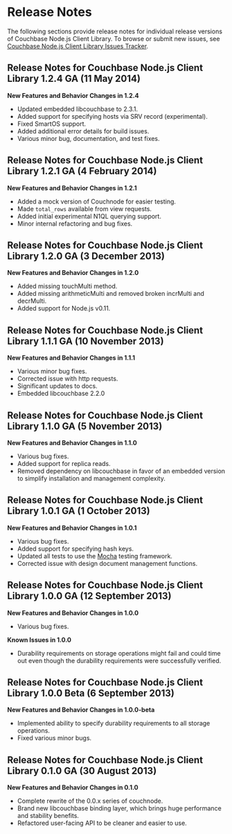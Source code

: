 # Release Notes

The following sections provide release notes for individual release versions of
Couchbase Node.js Client Library. To browse or submit new issues, see [Couchbase
Node.js Client Library Issues
Tracker](http://www.couchbase.com/issues/browse/JSCBC).

<a id="couchbase-sdk-node-rn_1-2-4"></a>

## Release Notes for Couchbase Node.js Client Library 1.2.4 GA (11 May 2014)

**New Features and Behavior Changes in 1.2.4**

 * Updated embedded libcouchbase to 2.3.1.
 * Added support for specifying hosts via SRV record (experimental).
 * Fixed SmartOS support.
 * Added additional error details for build issues.
 * Various minor bug, documentation, and test fixes.

<a id="couchbase-sdk-node-rn_1-2-1"></a>

## Release Notes for Couchbase Node.js Client Library 1.2.1 GA (4 February 2014)

**New Features and Behavior Changes in 1.2.1**

 * Added a mock version of Couchnode for easier testing.
 * Made `total_rows` available from view requests.
 * Added initial experimental N1QL querying support.
 * Minor internal refactoring and bug fixes.

<a id="couchbase-sdk-node-rn_1-2-0"></a>

## Release Notes for Couchbase Node.js Client Library 1.2.0 GA (3 December 2013)

**New Features and Behavior Changes in 1.2.0**

 * Added missing touchMulti method.
 * Added missing arithmeticMulti and removed broken incrMulti and decrMulti.
 * Added support for Node.js v0.11.

<a id="couchbase-sdk-node-rn_1-1-1"></a>

## Release Notes for Couchbase Node.js Client Library 1.1.1 GA (10 November 2013)

**New Features and Behavior Changes in 1.1.1**

 * Various minor bug fixes.
 * Corrected issue with http requests.
 * Significant updates to docs.
 * Embedded libcouchbase 2.2.0

<a id="couchbase-sdk-node-rn_1-1-0"></a>

## Release Notes for Couchbase Node.js Client Library 1.1.0 GA (5 November 2013)

**New Features and Behavior Changes in 1.1.0**

 * Various bug fixes.
 * Added support for replica reads.
 * Removed dependency on libcouchbase in favor of an embedded version to simplify
   installation and management complexity.

<a id="couchbase-sdk-node-rn_1-0-1"></a>

## Release Notes for Couchbase Node.js Client Library 1.0.1 GA (1 October 2013)

**New Features and Behavior Changes in 1.0.1**

 * Various bug fixes.
 * Added support for specifying hash keys.
 * Updated all tests to use the [Mocha](http://visionmedia.github.io/mocha/) testing framework.
 * Corrected issue with design document management functions.

<a id="couchbase-sdk-node-rn_1-0-0"></a>

## Release Notes for Couchbase Node.js Client Library 1.0.0 GA (12 September 2013)

**New Features and Behavior Changes in 1.0.0**

 * Various bug fixes.

**Known Issues in 1.0.0**

 * Durability requirements on storage operations might fail and could time out even
   though the durability requirements were successfully verified.

<a id="couchbase-sdk-node-rn_1-0-0-beta"></a>

## Release Notes for Couchbase Node.js Client Library 1.0.0 Beta (6 September 2013)

**New Features and Behavior Changes in 1.0.0-beta**

 * Implemented ability to specify durability requirements to all storage operations.
 * Fixed various minor bugs.

<a id="couchbase-sdk-node-rn_0-1-0"></a>

## Release Notes for Couchbase Node.js Client Library 0.1.0 GA (30 August 2013)

**New Features and Behavior Changes in 0.1.0**

 * Complete rewrite of the 0.0.x series of couchnode.
 * Brand new libcouchbase binding layer, which brings huge performance and stability
   benefits.
 * Refactored user-facing API to be cleaner and easier to use.
